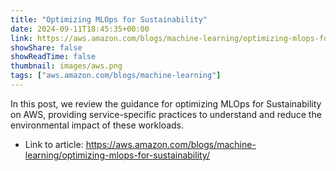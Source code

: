 ```yaml
---
title: "Optimizing MLOps for Sustainability"
date: 2024-09-11T18:45:35+00:00
link: https://aws.amazon.com/blogs/machine-learning/optimizing-mlops-for-sustainability/
showShare: false
showReadTime: false
thumbnail: images/aws.png
tags: ["aws.amazon.com/blogs/machine-learning"]
---
```

In this post, we review the guidance for optimizing MLOps for Sustainability on AWS, providing service-specific practices to understand and reduce the environmental impact of these workloads.

- Link to article: https://aws.amazon.com/blogs/machine-learning/optimizing-mlops-for-sustainability/